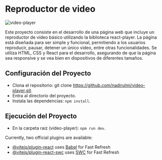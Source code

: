 # Reproductor de video

![video-player](https://github.com/nadirulmi/video-player/assets/106765602/4241f9b7-db66-4005-8e19-c8130814180e)

Este proyecto consiste en el desarrollo de una página web que incluye un reproductor de video básico utilizando la biblioteca react-player. La página está diseñada para ser simple y funcional, permitiendo a los usuarios reproducir, pausar, detener un único video, entre otras funcionalidades. Se utiliza HTML, CSS y React para el desarrollo, asegurando de que la página sea responsive y se vea bien en dispositivos de diferentes tamaños. 

## Configuración del Proyecto
- Clona el repositorio: git clone https://github.com/nadirulmi/video-player.git.
- Entra al directorio del proyecto.
- Instala las dependencias: `npm install`.

## Ejecución del Proyecto
- En la carpeta raíz (video-player): `npm run dev`.

Currently, two official plugins are available:

- [@vitejs/plugin-react](https://github.com/vitejs/vite-plugin-react/blob/main/packages/plugin-react/README.md) uses [Babel](https://babeljs.io/) for Fast Refresh
- [@vitejs/plugin-react-swc](https://github.com/vitejs/vite-plugin-react-swc) uses [SWC](https://swc.rs/) for Fast Refresh
